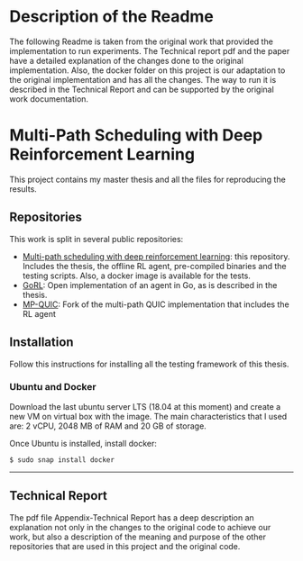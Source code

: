 # Description of the Readme

The following Readme is taken from the original work that provided the implementation to run experiments. The Technical report pdf and the paper have a detailed explanation of the changes done to the original implementation. Also, the docker folder on this project is our adaptation to the original implementation and has all the changes. The way to run it is described in the Technical Report and can be supported by the original work documentation.

# Multi-Path Scheduling with Deep Reinforcement Learning
This project contains my master thesis and all the files for reproducing
the results.

## Repositories
This work is split in several public repositories:

 * [Multi-path scheduling with deep reinforcement learning](https://bitbucket.org/marcmolla/multi-path-scheduling-with-deep-reinforcement-learning/):
 this repository. Includes the thesis, the offline RL agent, pre-compiled binaries and the testing scripts. Also, a docker
 image is available for the tests.
 * [GoRL](https://bitbucket.org/marcmolla/gorl/): Open implementation of an agent in Go, as is described in the thesis.
 * [MP-QUIC](https://github.com/marcmolla/mp-quic): Fork of the multi-path QUIC implementation that includes the RL agent
 

## Installation
Follow this instructions for installing all the testing framework of this thesis.

### Ubuntu and Docker

Download the last ubuntu server LTS (18.04 at this moment) and create a new VM on virtual box with the
image. The main characteristics that I used are: 2 vCPU, 2048 MB of RAM and 20 GB of storage.

Once Ubuntu is installed, install docker: 

```$ sudo snap install docker```

---
## Technical Report
The pdf file Appendix-Technical Report has a deep description an explanation not only in the changes to the original code to achieve our work, but also a description of the meaning and purpose of the other repositories that are used in this project and the original code.
